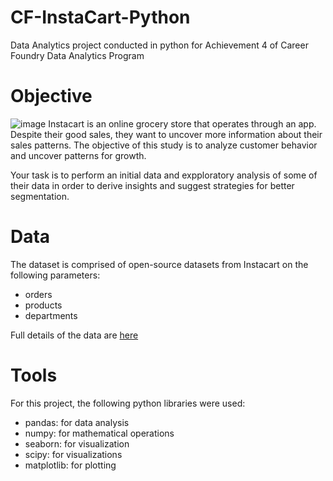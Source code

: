 # CF-InstaCart-Python
Data Analytics project conducted in python for Achievement 4 of Career Foundry Data Analytics Program
# Objective
![image](https://user-images.githubusercontent.com/118216284/201986353-c4c4476b-a1d0-4cdb-96fc-be0ac5f849b2.png)
Instacart is an online grocery store that operates through an app. Despite their good sales, they want to uncover more information about their sales patterns. The objective of this study is to analyze customer behavior and uncover patterns for growth.

Your task is to perform an initial data and expploratory analysis of some of their data in order to derive insights and suggest strategies for better segmentation.
# Data
The dataset is comprised of open-source datasets from Instacart on the following parameters:
  - orders
  - products
  - departments
 
 Full details of the data are [here](https://www.instacart.com/datasets/grocery-shopping-2017)
# Tools 
For this project, the following python libraries were used:
  - pandas: for data analysis
  - numpy: for mathematical operations
  - seaborn: for visualization
  - scipy: for visualizations
  - matplotlib: for plotting
